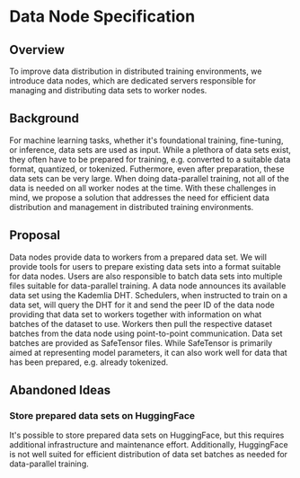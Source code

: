 # Data Node Specification

## Overview

To improve data distribution in distributed training environments, we introduce data nodes, which are dedicated servers responsible for managing and distributing data sets to worker nodes.

## Background

For machine learning tasks, whether it's foundational training, fine-tuning, or inference, data sets are used as input.
While a plethora of data sets exist, they often have to be prepared for training, e.g. converted to a suitable data format, quantized, or tokenized. Futhermore, even after preparation, these data sets can be very large. When doing data-parallel training, not all of the data is needed on all worker nodes at the time.
With these challenges in mind, we propose a solution that addresses the need for efficient data distribution and management in distributed training environments.

## Proposal

Data nodes provide data to workers from a prepared data set. We will provide tools for users to prepare existing data sets into a format suitable for data nodes. Users are also responsible to batch data sets into multiple files suitable for data-parallel training.
A data node announces its available data set using the Kademlia DHT. Schedulers, when instructed to train on a data set, will query the DHT for it and send the peer ID of the data node providing that data set to workers together with information on what batches of the dataset to use. Workers then pull the respective dataset batches from the data node using point-to-point communication.
Data set batches are provided as SafeTensor files. While SafeTensor is primarily aimed at representing model parameters, it can also work well for data that has been prepared, e.g. already tokenized.

## Abandoned Ideas

### Store prepared data sets on HuggingFace

It's possible to store prepared data sets on HuggingFace, but this requires additional infrastructure and maintenance effort. Additionally, HuggingFace is not well suited for efficient distribution of data set batches as needed for data-parallel training.
